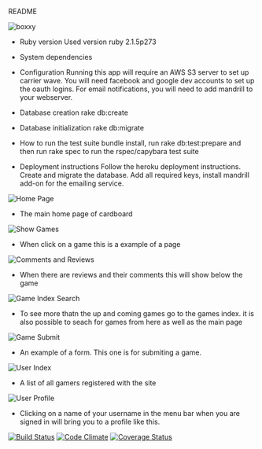 README

![boxxy](http://i.imgur.com/9n0cmic.gif "boxxy")

* Ruby version
Used version ruby 2.1.5p273

* System dependencies

* Configuration
Running this app will require an AWS S3 server to set up carrier wave.
You will need facebook and google dev accounts to set up the oauth logins.
For email notifications, you will need to add mandrill to your webserver.

* Database creation
rake db:create

* Database initialization
rake db:migrate

* How to run the test suite
bundle install, run rake db:test:prepare and then run rake spec to run the rspec/capybara test suite

* Deployment instructions
Follow the heroku deployment instructions.  Create and migrate the database.
Add all required keys, install mandrill add-on for the emailing service.

![Home Page](
https://i.imgur.com/H7bMWy2.jpg)
* The main home page of cardboard

![Show Games](
https://i.imgur.com/nsmdIE5.png)
* When click on a game this is a example of a page

![Comments and Reviews](
https://i.imgur.com/rZ4MFgu.png)
* When there are reviews and their comments this will show below the game

![Game Index Search](
https://i.imgur.com/aGem1vg.png)
* To see more thatn the up and coming games go to the games index. it is also possible to seach for games from here as well as the main page

![Game Submit](
https://i.imgur.com/gSA0bp4.png)
* An example of a form. This one is for submiting a game.

![User Index](
https://i.imgur.com/SBfCDRi.png)
* A list of all gamers registered with the site

![User Profile](
https://i.imgur.com/f8Xfvo1.png)
* Clicking on a name of your username in the menu bar when you are signed in will bring you to a profile like this.

[![Build Status](https://travis-ci.org/SensitiveLion/cardboard.svg?branch=master)](https://travis-ci.org/SensitiveLion/cardboard) [![Code Climate](
https://codeclimate.com/github/SensitiveLion/cardboard.png)](https://codeclimate.com/github/SensitiveLion/cardboard) [![Coverage Status](
https://coveralls.io/repos/SensitiveLion/cardboard/badge.png)](https://coveralls.io/r/SensitiveLion/cardboard)
